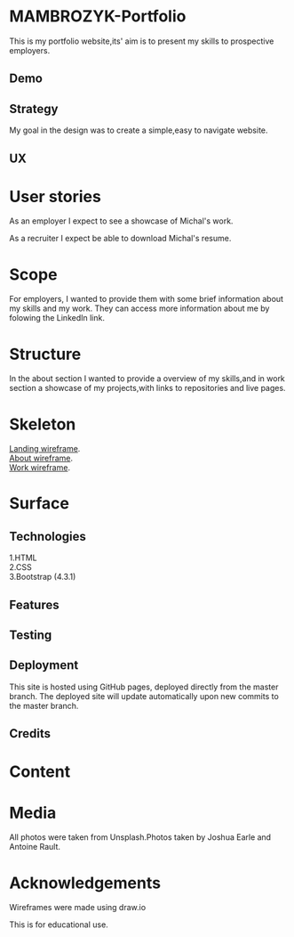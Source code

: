 # MAMBROZYK-Portfolio

This is my portfolio website,its' aim is to present my skills to prospective employers.

## Demo

## Strategy

My goal in the design was to create a simple,easy to navigate website.

## UX

# User stories

As an employer I expect to see a showcase of Michal's work.

As a recruiter I expect be able to download Michal's resume.

# Scope

For employers, I wanted to provide them with some brief information about my skills and my work. They can access more information about me by folowing the LinkedIn link.

# Structure

In the about section I wanted to provide a overview of my skills,and in work section a showcase of my projects,with links to repositories and live pages.

# Skeleton

[Landing wireframe](https://github.com/misza80/MAMBROZYK-Portfolio/blob/master/wireframes/landing.jpg).\
[About wireframe](https://github.com/misza80/MAMBROZYK-Portfolio/blob/master/wireframes/about.jpg).\
[Work wireframe](https://github.com/misza80/MAMBROZYK-Portfolio/blob/master/wireframes/work.jpg).

# Surface

## Technologies

1.HTML\
2.CSS\
3.Bootstrap (4.3.1)

## Features

## Testing

## Deployment

This site is hosted using GitHub pages, deployed directly from the master branch. The deployed site will update automatically upon new commits to the master branch.

## Credits

# Content

# Media

All photos were taken from Unsplash.Photos taken by Joshua Earle and Antoine Rault.

# Acknowledgements

Wireframes were made using draw.io

This is for educational use.
